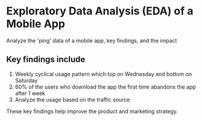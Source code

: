 # Exploratory Data Analysis (EDA) of a Mobile App
Analyze the 'ping' data of a mobile app, key findings, and the impact

## Key findings include
1. Weekly cyclical usage pattern which top on Wednesday and bottom on Saturday
2. 60% of the users who download the app the first time abandons the app after 1 week
3. Analyze the usage based on the traffic source

These key findings help improve the product and marketing strategy.
